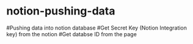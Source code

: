 # notion-pushing-data
#Pushing data into notion database
#Get Secret Key (Notion Integration key) from the notion
#Get databse ID from the page 

